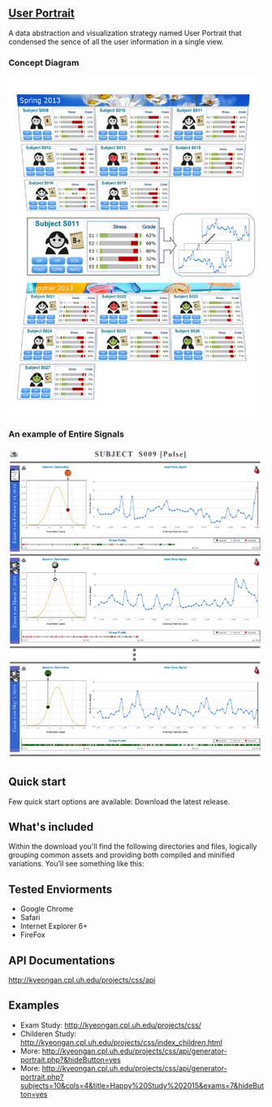 ## <a href="http://kyeongan.cpl.uh.edu/projects/css/">User Portrait</a>
A data abstraction and visualization strategy named User Portrait that condensed the sence of all the user information in a single view.

### Concept Diagram
<img src="/Docs/ConceptDiagram-Compact.png" width="500">

### An example of Entire Signals
<img src="/Docs/entire_signals_large1.png" width="500">

## Quick start
Few quick start options are available:
Download the latest release.

## What's included
Within the download you'll find the following directories and files, logically grouping common assets and providing both compiled and minified variations. You'll see something like this:

## Tested Enviorments
* Google Chrome
* Safari
* Internet Explorer 6+
* FireFox

## API Documentations
http://kyeongan.cpl.uh.edu/projects/css/api

## Examples
* Exam Study: http://kyeongan.cpl.uh.edu/projects/css/
* Childeren Study: http://kyeongan.cpl.uh.edu/projects/css/index_children.html
* More: http://kyeongan.cpl.uh.edu/projects/css/api/generator-portrait.php?&hideButton=yes
* More: http://kyeongan.cpl.uh.edu/projects/css/api/generator-portrait.php?subjects=10&cols=4&title=Happy%20Study%202015&exams=7&hideButton=yes
